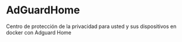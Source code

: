 # AdGuardHome
Centro de protección de la privacidad para usted y sus dispositivos en docker con Adguard Home
